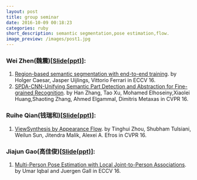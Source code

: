 ```yaml
---
layout: post
title: group seminar
date: 2016-10-09 00:18:23
categories: ruby
short_description: semantic segmentation,pose estimation,flow.
image_preview: /images/post1.jpg
---
```


### Wei Zhen(魏震)[[Slide(ppt)](https://pan.baidu.com/s/1hsx5VCC)]:

1. [Region-based semantic segmentation with end-to-end training](https://arxiv.org/abs/1607.07671).
by Holger Caesar, Jasper Uijlings, Vittorio Ferrari in ECCV 16.
2. [SPDA-CNN-Unifying Semantic Part Detection and Abstraction for Fine-grained Recognition](https://www.google.com/url?sa=t&rct=j&q=&esrc=s&source=web&cd=1&ved=0ahUKEwiIo5zl9tLPAhVJ74MKHYP7CroQFggeMAA&url=http%3A%2F%2Fpaul.rutgers.edu%2F~hz138%2Fpublications%2FCVPR16.pdf&usg=AFQjCNGm3K24qSZQiRV3Xq6ntuwyKxL9rA&sig2=WS0K3_ozrzsr0IQqFCuRkw).
by Han Zhang, Tao Xu, Mohamed Elhoseiny,Xiaolei Huang,Shaoting Zhang, Ahmed Elgammal, Dimitris Metaxas in CVPR 16.


### Ruihe Qian(钱瑞和)[[Slide(ppt)](https://pan.baidu.com/s/1nuFw0ch)]:

1. [ViewSynthesis by Appearance Flow](https://arxiv.org/abs/1605.03557).
by Tinghui Zhou, Shubham Tulsiani, Weilun Sun, Jitendra Malik, Alexei A. Efros in CVPR 16.

### Jiajun Gao(高佳俊)[[Slide(ppt)](https://pan.baidu.com/s/1jH9wRlW)]:

1. [Multi-Person Pose Estimation with Local Joint-to-Person Associations](https://arxiv.org/abs/1608.08526).
by Umar lqbal and Juergen Gall in ECCV 16.
